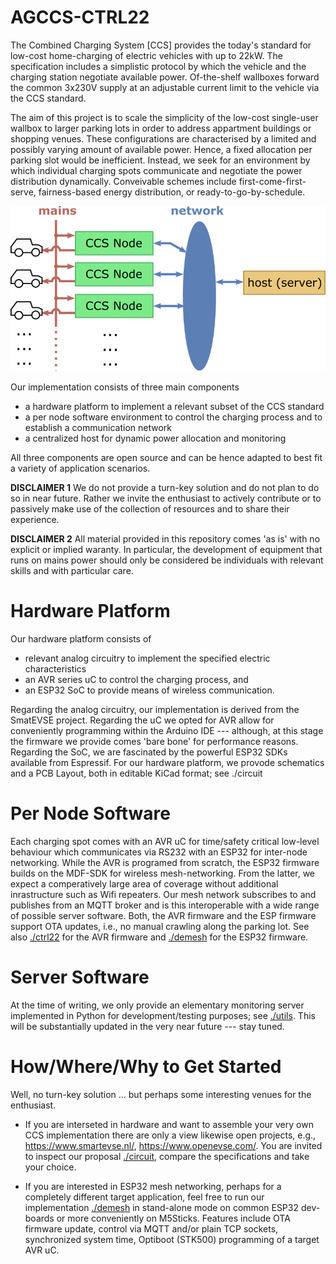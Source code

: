 AGCCS-CTRL22
============

The Combined Charging System [CCS] provides the today's standard for low-cost home-charging of electric vehicles with up to 22kW. The specification includes a simplistic protocol by which the vehicle and the charging station negotiate available power. Of-the-shelf wallboxes forward the common 3x230V supply at an adjustable current limit to the vehicle via the CCS standard.

The aim of this project is to scale the simplicity of the low-cost single-user wallbox to larger parking lots in order to address appartment buildings or shopping venues. These configurations are characterised by a limited and possibly varying amount of available power. Hence, a fixed allocation per parking slot would be inefficient. Instead, we seek for an environment by which individual charging spots communicate and negotiate the power distribution dynamically. Conveivable schemes include first-come-first-serve, fairness-based energy distribution, or ready-to-go-by-schedule. 



<img src="./images/powerdist.png" alt="Dynamic Power Allocation" style="zoom: 67%;" />



Our implementation consists of three main components

- a hardware platform to implement a relevant subset of the CCS standard
- a per node software environment to control the charging process and to establish a communication network
- a centralized host for dynamic power allocation and monitoring 

All three components are open source and can be hence adapted to best fit a variety of application scenarios.

**DISCLAIMER 1** We do not provide a turn-key solution and do not plan to do so in near future. Rather we invite the enthusiast to actively contribute or to passively make use of the collection of resources and to share their experience.

**DISCLAIMER 2** All material provided in this repository comes 'as is' with no explicit or implied waranty. In particular, the development of equipment that runs on mains power should only be considered
be individuals with relevant skills and with particular care.



# Hardware Platform

Our hardware platform consists of 

+ relevant analog circuitry to implement the specified electric characteristics
+ an AVR series uC to control the charging process, and
+ an ESP32 SoC to provide means of wireless communication. 

Regarding the analog circuitry, our implementation is derived from the SmatEVSE project. Regarding the uC we opted for AVR allow for conveniently programming within the Arduino IDE --- although, at this stage the firmware we provide comes 'bare bone' for performance reasons. Regarding the SoC, we are fascinated by the powerful ESP32 SDKs available from Espressif. For our hardware platform, we provode schematics and a PCB Layout, both in editable KiCad format; see ./circuit



# Per Node Software

Each charging spot comes with an AVR uC for time/safety critical low-level behaviour which communicates via RS232 with an ESP32 for inter-node networking. While the AVR is programed from scratch, the ESP32 firmware builds on the MDF-SDK for wireless mesh-networking. From the latter, we expect a comperatively large area of coverage without additional inrastructure such as Wifi repeaters. Our mesh network subscribes to and publishes from an MQTT broker and is this interoperable with a wide range of possible server software. Both, the AVR firmware and the ESP firmware support OTA updates, i.e., no manual crawling along the parking lot. See also [./ctrl22](./ctrl22/) for the AVR firmware and [./demesh](./demesh/) for the ESP32 firmware.


# Server Software

At the time of writing, we only provide an elementary monitoring server implemented in Python
for development/testing purposes; see [./utils](./utils/). This will be substantially updated in the
very near future --- stay tuned.



# How/Where/Why to Get Started

Well, no turn-key solution ... but perhaps some interesting venues for the enthusiast.

- If you are interseted in hardware and want to assemble your very own CCS implementation there are only a view likewise open projects, e.g.,  https://www.smartevse.nl/,  https://www.openevse.com/. You are invited to inspect our proposal [./circuit](./circuit/), compare the specifications and take your choice.

- If you are interested in ESP32 mesh networking, perhaps for a completely different target application, feel free to run our implementation [./demesh](./demesh/) in stand-alone mode on common ESP32 dev-boards or more conveniently on M5Sticks. Features include OTA firmware update, control via MQTT and/or plain TCP sockets, synchronized system time, Optiboot (STK500) programming of a target AVR uC.

  



